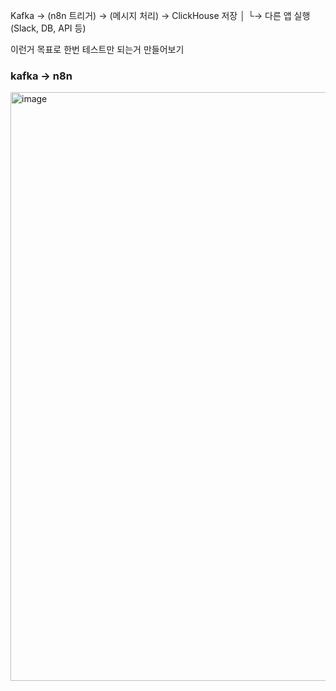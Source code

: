 Kafka → (n8n 트리거) → (메시지 처리) → ClickHouse 저장
                            │
                            └→ 다른 앱 실행 (Slack, DB, API 등)


이런거 목표로 한번 테스트만 되는거 만들어보기


### kafka -> n8n
<img width="1755" height="942" alt="image" src="https://github.com/user-attachments/assets/dbe155ef-5043-4e33-9e13-653cace84064" />
